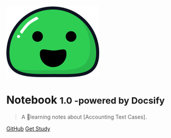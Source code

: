 ![logo](_media/icon.svg)

# Notebook <small>1.0 -powered by Docsify</small>

> A learning notes about [Accounting Text Cases].


[GitHub](https://github.com/docsifyjs/docsify/)
[Get Study](#chapter-1-the-nature-and-purpose-of-accounting)

